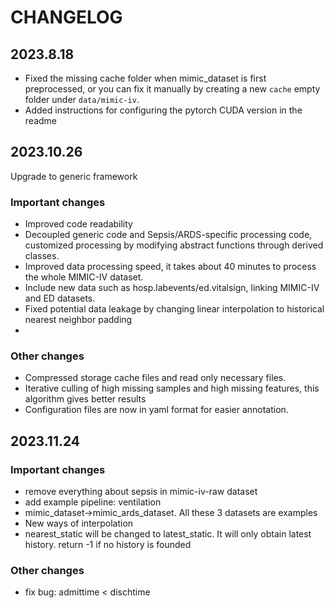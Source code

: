# CHANGELOG

## 2023.8.18

- Fixed the missing cache folder when mimic_dataset is first preprocessed, or you can fix it manually by creating a new `cache` empty folder under `data/mimic-iv`.
- Added instructions for configuring the pytorch CUDA version in the readme

## 2023.10.26

Upgrade to generic framework

### Important changes
- Improved code readability
- Decoupled generic code and Sepsis/ARDS-specific processing code, customized processing by modifying abstract functions through derived classes.
- Improved data processing speed, it takes about 40 minutes to process the whole MIMIC-IV dataset.
- Include new data such as hosp.labevents/ed.vitalsign, linking MIMIC-IV and ED datasets.
- Fixed potential data leakage by changing linear interpolation to historical nearest neighbor padding
- 

### Other changes
- Compressed storage cache files and read only necessary files.
- Iterative culling of high missing samples and high missing features, this algorithm gives better results
- Configuration files are now in yaml format for easier annotation.

## 2023.11.24

### Important changes
- remove everything about sepsis in mimic-iv-raw dataset
- add example pipeline: ventilation
- mimic_dataset->mimic_ards_dataset. All these 3 datasets are examples
- New ways of interpolation
- nearest_static will be changed to latest_static. It will only obtain latest history. return -1 if no history is founded

### Other changes
- fix bug: admittime < dischtime